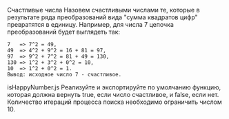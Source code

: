 Счастливые числа
Назовем счастливыми числами те, которые в результате ряда преобразований вида 
"сумма квадратов цифр" превратятся в единицу. Например, для числа 7 цепочка 
преобразований будет выглядеть так:
```
7   => 7^2 = 49,
49  => 4^2 + 9^2 = 16 + 81 = 97,
97  => 9^2 + 7^2 = 81 + 49 = 130,
130 => 1^2 + 3^2 + 0^2 = 10,
10  => 1^2 + 0^2 = 1.
Вывод: исходное число 7 - счастливое.
```

isHappyNumber.js
Реализуйте и экспортируйте по умолчанию функцию, которая должна вернуть true, 
если число счастливое, и false, если нет. Количество итераций процесса поиска 
необходимо ограничить числом 10.

